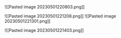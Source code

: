 ![[Pasted image 20230501220803.png]]

![[Pasted image 20230501221208.png]]
![[Pasted image 20230501221301.png]]

![[Pasted image 20230501221403.png]]